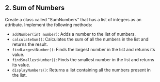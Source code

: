 ## 2. Sum of Numbers

Create a class called "SumNumbers" that has a list of integers as an attribute. Implement the following methods:

- `addNumber(int number)`: Adds a number to the list of numbers.
- `calculateSum()`: Calculates the sum of all the numbers in the list and returns the result.
- `findLargestNumber()`: Finds the largest number in the list and returns its value.
- `findSmallestNumber()`: Finds the smallest number in the list and returns its value.
- `displayNumbers()`: Returns a list containing all the numbers present in the list.